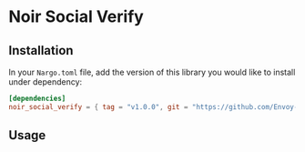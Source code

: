 # Noir Social Verify

## Installation

In your `Nargo.toml` file, add the version of this library you would like to install under dependency:

```toml
[dependencies]
noir_social_verify = { tag = "v1.0.0", git = "https://github.com/Envoy-VC/noir_social_verify" }
```

## Usage

